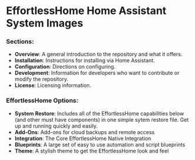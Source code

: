 # EffortlessHome Home Assistant System Images

### Sections:
- **Overview**: A general introduction to the repository and what it offers.
- **Installation**: Instructions for installing via Home Assistant.
- **Configuration**: Directions on configuring.
- **Development**: Information for developers who want to contribute or modify the repository.
- **License**: Licensing information.

### EffortlessHome Options:
- **System Restore**: Includes all of the EffortlessHome capabilities below (and other must have components) in one simple sytem restore file. Get up and running quickly and easily.
- **Add-Ons**: Add-ons for cloud backups and remote access
- **Integration**: The Core EffortlessHome Native Integration
- **Blueprints**: A large set of easy to use automation and script blueprints
- **Theme**: A stylish theme to get the EffortlessHome look and feel
